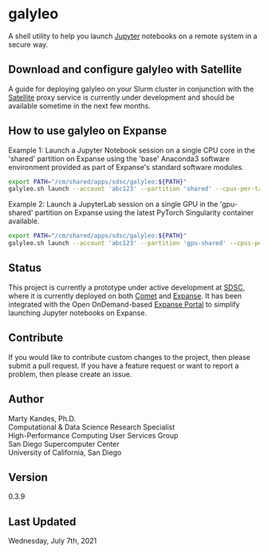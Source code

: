 # galyleo

A shell utility to help you launch [Jupyter](https://jupyter.org) 
notebooks on a remote system in a secure way. 

## Download and configure galyleo with Satellite

A guide for deploying galyleo on your Slurm cluster in conjunction with
the [Satellite](https://github.com/sdsc-hpc-training-org/satellite) 
proxy service is currently under development and should be available 
sometime in the next few months.

## How to use galyleo on Expanse

Example 1: Launch a Jupyter Notebook session on a single CPU core in the 
'shared' partition on Expanse using the 'base' Anaconda3 software 
environment provided as part of Expanse's standard software modules.
```bash
export PATH="/cm/shared/apps/sdsc/galyleo:${PATH}"
galyleo.sh launch --account 'abc123' --partition 'shared' --cpus-per-task 1 --memory-per-node 1 --time-limit 00:30:00 --jupyter 'notebook' --notebook-dir "/expanse/lustre/projects/abc123/${USER}" --env-modules 'cpu,gcc,anaconda3' --conda-env 'base' --quiet
```

Example 2: Launch a JupyterLab session on a single GPU in the 
'gpu-shared' partition on Expanse using the latest PyTorch Singularity 
container available.
```bash
export PATH="/cm/shared/apps/sdsc/galyleo:${PATH}"
galyleo.sh launch --account 'abc123' --partition 'gpu-shared' --cpus-per-task 10 --memory-per-node 93 --gpus 1 --time-limit 00:30:00 --jupyter 'lab' --notebook-dir "/expanse/lustre/projects/abc123/${USER}" --env-modules 'singularitypro' --sif '/cm/shared/apps/containers/singularity/pytorch/pytorch-gpu.sif' --bind '/expanse,/scratch' --nv --quiet
```

## Status

This project is currently a prototype under active development at 
[SDSC](https://www.sdsc.edu), where it is currently deployed on both 
[Comet](https://www.sdsc.edu/support/user_guides/comet.html) and 
[Expanse](https://expanse.sdsc.edu). It has been integrated with the 
Open OnDemand-based [Expanse Portal](https://portal.expanse.sdsc.edu)
to simplify launching Jupyter notebooks on Expanse.

## Contribute

If you would like to contribute custom changes to the project, then 
please submit a pull request. If you have a feature request or want to 
report a problem, then please create an issue.

## Author

Marty Kandes, Ph.D.  
Computational & Data Science Research Specialist  
High-Performance Computing User Services Group  
San Diego Supercomputer Center  
University of California, San Diego  

## Version

0.3.9

## Last Updated

Wednesday, July 7th, 2021

